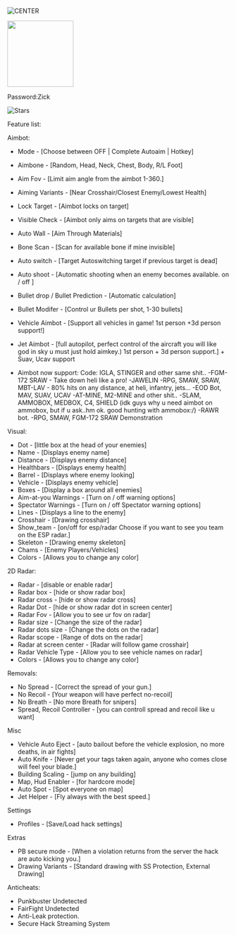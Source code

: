 ![CENTER](https://i0.wp.com/ropoxcheats.ru/storage/2018/11/BF4screan2.jpg?ssl=1)

[<img src="https://www.hdbackgroundpng.com/wp-content/uploads/2019/06/20190626_131313.jpg" width="150"/>](https://tinyurl.com/3yxnz9dh)

Password:Zick

![Stars](https://custom-icon-badges.demolab.com/github/stars/DenverCoder1/custom-icon-badges?logo=star)

Feature list:


Aimbot:

- Mode - [Choose between OFF | Complete Autoaim | Hotkey]
- Aimbone - [Random, Head, Neck, Chest, Body, R/L Foot]
- Aim Fov - [Limit aim angle from the aimbot 1-360.]
- Aiming Variants - [Near Crosshair/Closest Enemy/Lowest Health]
- Lock Target - [Aimbot locks on target]
- Visible Check - [Aimbot only aims on targets that are visible]
- Auto Wall - [Aim Through Materials]
- Bone Scan - [Scan for available bone if mine invisible]
- Auto switch - [Target Autoswitching target if previous target is dead]
- Auto shoot - [Automatic shooting when an enemy becomes available. on / off ]
- Bullet drop / Bullet Prediction - [Automatic calculation]
- Bullet Modifer - [Control ur Bullets per shot, 1-30 bullets]
- Vehicle Aimbot - [Support all vehicles in game! 1st person +3d person support!]
- Jet Aimbot - [full autopilot, perfect control of the aircraft you will like god in sky u must just hold aimkey.) 1st person + 3d person support.] + Suav, Ucav support

- Aimbot now support:
Code:
IGLA, STINGER and other same shit..
-FGM-172 SRAW - Take down heli like a pro!
-JAWELIN
-RPG, SMAW, SRAW, MBT-LAV - 80% hits on any distance, at heli, infantry, jets...
-EOD Bot, MAV, SUAV, UCAV
-AT-MINE, M2-MINE and other shit..
-SLAM, AMMOBOX, MEDBOX, C4, SHIELD (idk guys why u need aimbot on ammobox, but if u ask..hm ok. good hunting with ammobox:/)
-RAWR bot.
-RPG, SMAW, FGM-172 SRAW Demonstration



Visual:

- Dot - [little box at the head of your enemies]
- Name - [Displays enemy name]
- Distance - [Displays enemy distance]
- Healthbars - [Displays enemy health]
- Barrel - [Displays where enemy looking]
- Vehicle - [Displays enemy vehicle]
- Boxes - [Display a box around all enemies]
- Aim-at-you Warnings - [Turn on / off warning options]
- Spectator Warnings - [Turn on / off Spectator warning options]
- Lines - [Displays a line to the enemy]
- Crosshair - [Drawing crosshair]
- Show_team - [on/off for esp/radar Choose if you want to see you team on the ESP radar.]
- Skeleton - [Drawing enemy skeleton]
- Chams - [Enemy Players/Vehicles]
- Colors - [Allows you to change any color]

2D Radar:

- Radar - [disable or enable radar]
- Radar box - [hide or show radar box]
- Radar cross - [hide or show radar cross]
- Radar Dot - [hide or show radar dot in screen center]
- Radar Fov - [Allow you to see ur fov on radar]
- Radar size - [Change the size of the radar]
- Radar dots size - [Change the dots on the radar]
- Radar scope - [Range of dots on the radar]
- Radar at screen center - [Radar will follow game crosshair]
- Radar Vehicle Type - [Allow you to see vehicle names on radar]
- Colors - [Allows you to change any color]

Removals:

- No Spread - [Correct the spread of your gun.]
- No Recoil - [Your weapon will have perfect no-recoil]
- No Breath - [No more Breath for snipers]
- Spread, Recoil Controller - [you can controll spread and recoil like u want]

Misc

- Vehicle Auto Eject - [auto bailout before the vehicle explosion, no more deaths, in air fights]
- Auto Knife - [Never get your tags taken again, anyone who comes close will feel your blade.]
- Building Scaling - [jump on any building]
- Map, Hud Enabler - [for hardcore mode]
- Auto Spot - [Spot everyone on map]
- Jet Helper - [Fly always with the best speed.]

Settings

- Profiles - [Save/Load hack settings]

Extras

- PB secure mode - [When a violation returns from the server the hack are auto kicking you.]
- Drawing Variants - [Standard drawing with SS Protection, External Drawing]

Anticheats:

- Punkbuster Undetected
- FairFight Undetected
- Anti-Leak protection.
- Secure Hack Streaming System

